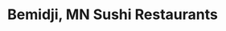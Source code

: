 ---
layout: city
title: Bemidji, MN Sushi Restaurants
permalink: /minnesota/bemidji/
stateAbbr: MN
stateName: Minnesota
cityName: Bemidji
---